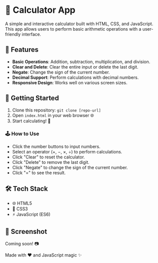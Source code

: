 # 🧮 Calculator App

A simple and interactive calculator built with HTML, CSS, and JavaScript. This app allows users to perform basic arithmetic operations with a user-friendly interface.

## 🚀 Features

- **Basic Operations**: Addition, subtraction, multiplication, and division.
- **Clear and Delete**: Clear the entire input or delete the last digit.
- **Negate**: Change the sign of the current number.
- **Decimal Support**: Perform calculations with decimal numbers.
- **Responsive Design**: Works well on various screen sizes.

## 🏁 Getting Started

1. Clone this repository: `git clone [repo-url]`
2. Open `index.html` in your web browser 🌐
3. Start calculating! 🎉

### 🕹️ How to Use
- Click the number buttons to input numbers.
- Select an operator (+, −, ×, ÷) to perform calculations.
- Click "Clear" to reset the calculator.
- Click "Delete" to remove the last digit.
- Click "Negate" to change the sign of the current number.
- Click "=" to see the result.

## 🛠️ Tech Stack
- 🌐 HTML5
- 🎨 CSS3
- ⚡ JavaScript (ES6)

## 📸 Screenshot
Coming soon! 📷

Made with ❤️ and JavaScript magic ✨
